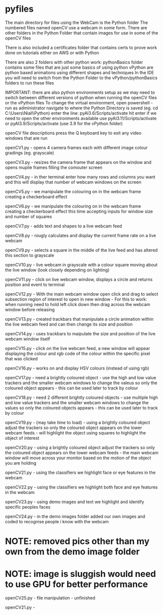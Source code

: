 # pyfiles

The main directory for files using the WebCam is the Python folder
The numbered files named openCV use a webcam in some form.
There are other folders in the Python Folder that contain images for use in some of the openCV files

There is also included a certificates folder that contains certs to prove work done on tutorials either on AWS or with Python

There are also 2 folders with other python work:
pythonBasics folder contains some files that are just some basics of using python
vPython are python based animations using different shapes and techniques
In the IDE you will need to switch from the Python Folder to the vPython/pythonBasics folders to run these files

IMPORTANT: there are also python environments setup as we may need to switch between different versions of python when running the openCV files or the vPython files
To change the virtual environment, open powershell - run as administrator
navigate to where the Python Directory is saved (eg. cd C:\Users\Niall\Python) 
enter the line: pyAI3.6/Scripts/activate hit enter
if we need to open the other environments available use pyAI3.11/Scripts/activate or pyAI3.9/Scripts/activate (use 3.9 for the vPython folder)


openCV file descriptions
press the Q keyboard key to exit any video windows that are run

openCV1.py - opens 4 camera frames each with different image colour gradings (eg. grayscale)

openCV3.py - resizes the camera frame that appears on the window and opens muplie frames filling the comouter screen

openCV4.py - in ther terminal enter how many rows and columns you want and this will display that number of webcam windows on the screen

openCV5.py - we manipulate the colouring on in the webcam frame creating a checkerboard effect

openCV6.py - we manipulate the colouring on in the webcam frame creating a checkerboard effect this time accepting inputs for window size and number of squares

openCV7.py - adds text and shapes to a live webcam feed

openCV8.py - rougly calculates and display the current frame rate on a live webcam

openCV9.py - selects a square in the middle of the live feed and has altered this section to grayscale

openCV10.py - live webcam in grayscale with a colour square moving about the live window (look closely depending on lighting)

openCV11.py - click on live webcam window, displays a circle and returns position and event to terminal

openCV12.py - With the main webcam window open click and drag to select subsection region of interest to open in new window - For this to work: when running need to hold left click down then drag across the webcam window before releasing

openCV13.py - created trackbars that manipulate a circle animation within the live webcam feed and can then change its size and position

openCV14.py - uses trackbars to maipulate the size and position of the live webcam window itself

openCV15.py - click on the live webcam feed, a new window will appear displaying the colour and rgb code of the colour within the specific pixel that was clicked

openCV16.py - works on and display HSV colours (instead of using rgb)

openCV17.py - need a brightly coloured object - use the high and low value trackers and the smaller webcam windows to change the valeus so only the coloured object appears - this can be used later to track by colour

openCV18.py - need 2 different brightly coloured objects - use multiple high and low value trackers and the smaller webcam windows to change the values so only the coloured objects appears - this can be used later to track by colour

openCV19.py - (may take time to load) - using a brightly coloured object adjust the trackers so only the coloured object appears on the lower webcam feeds - will highlight the object using squares to highlight the object of interest

openCV20.py - using a brightly coloured object adjust the trackers so only the coloured object appears on the lower webcam feeds - the main webcam window will move across your monitor based on the motion of the object you are holding

openCV21.py - using the classifiers we highlight face or eye features in the webcam

openCV22.py - using the classifiers we highlight both face and eye features in the webcam

openCV23.py - using demo images and text we highlight and identify specific peoples faces

openCV24.py - in the demo images folder added our own images and coded to recognise people i know with the webcam 
# NOTE: removed pics other than my own from the demo image folder
# NOTE: image is sluggish would need to use GPU for better performance

openCV25.py - file manipulation - unfinished

openCV21.py - 


